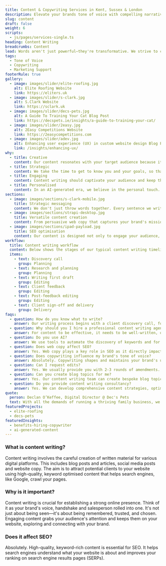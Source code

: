 ```yaml
---
title: Content & Copywriting Services in Kent, Sussex & London
description: Elevate your brands tone of voice with compelling narratives that drive conversions with professional content writing and proofreading services.
slug: content
draft: false
weight: 6
scripts:
  - js/pages/services-single.ts
heading: Content Writing
breadcrumbs: Content
lead: Words aren't just powerful—they're transformative. We strive to create narratives that captivate, convince and convert. Our team crafts content that not only strike a cord with your audience, but help your business climb search rankings.
tags:
  - Tone of Voice
  - Copywriting
  - Marketing Support
footerRule: true
gallery:
  - image: images/slider/elite-roofing.jpg
    alt: Elite Roofing Website
    link: https://eliters.uk
  - image: images/slider/s-clark.jpg
    alt: S.Clark Website
    link: https://sclark.uk
  - image: images/slider/decs-pets.jpg
    alt: A Guide To Training Your Cat Blog Post
    link: https://decspets.ie/insights/a-guide-to-training-your-cat/
  - image: images/slider/2easy.jpg
    alt: 2Easy Competitions Website
    link: https://2easycompetitions.com
  - image: images/slider/adev.jpg
    alt: Enhancing user experience (UX) in custom website design Blog Post
    link: /insights/enhancing-ux/
why:
  - title: Creative
    content: Our content resonates with your target audience because it's infused with your brand's unique essence, turning readers into loyal followers.
  - title: Strategic
    content: We take the time to get to know you and your goals, so that every word we write aligns with your business strategy and audience needs.
  - title: Engaging
    content: Content writing should captivate your audience and keep them glued to the page. That's why we create content that captures their attention & increases conversion rates.
  - title: Personalised
    content: In an AI-generated era, we believe in the personal touch. Every piece of content is carefully put together by our skilled human writers, ensuring authenticity and connection.
sections:
  - image: images/sections/s-clark-mobile.jpg
    title: Strategic messaging
    content: We don't just throw words together. Every sentence we write is carefully planned around your business goals and your unique brand voice, guiding your audience towards meaningful action and driving real-world results.
  - image: images/sections/strapi-desktop.jpg
    title: Versatile content creation
    content: From persuasive web copy that captures your brand's mission, to informative blog posts that position you as an industry thought leader, our content portfolio is as diverse as your needs. We also offer expert proofreading services and social media content that sparks conversations.
  - image: images/sections/ipad-payload.jpg
    title: SEO optimisation
    content: Our content is designed not only to engage your audience, but to also rank highly on search engines. We weave in relevant keywords and SEO best practices to your content pieces, answering user intent and ultimately driving organic traffic to your website.
workflow:
  title: Content writing workflow
  content: Below shows the stages of our typical content writing timeline.
  items:
    - text: Discovery call
      group: Planning
    - text: Research and planning
      group: Planning
    - text: Writing first draft
      group: Editing
    - text: Client feedback
      group: Editing
    - text: Post-feedback editing
      group: Editing
    - text: Client sign-off and delivery
      group: Delivery
faqs:
  - question: How do you know what to write?
    answer: Our writing process begins with a client discovery call, followed by thorough keyword research and collaborative content planning. We discover what your users are searching for and tailor our content around that.
  - question: Why should you I hire a professional content writing agency?
    answer: For content to be effective, it needs to be well-written, optimised for search engines and updated regularly. Our clients often don't know where to start with SEO, and may not have the time to post regular content. That's where our agency can step in – we provide a fully-managed service for you, ensuring you're always sharing high-quality, engaging content that drives organic traffic to your site.
  - question: Do you use AI?
    answer: We use tools to automate the discovery of keywords and for research purposes, but all of our content is hand-written by us.
  - question: Does web copy affect SEO?
    answer: Yes. Web copy plays a key role in SEO as it directly impacts your ranking on search engine results pages (SERPs).
  - question: Does copywriting influence my brand's tone of voice?
    answer: Absolutely. Copywriting shapes and maintains your brand's unique tone of voice. It's up to professional copywriters to make sure your content reflects your brand's personality, values, and style, and to ensure consistency across all platforms.
  - question: Can I request edits?
    answer: Yes. We usually provide you with 2-3 rounds of amendments. However, most clients are happy with the first edit!
  - question: Can you create blog topics for me?
    answer: Yes. Our content writing team can create bespoke blog topics tailored to your industry and target audience. We research current trends and relevant keywords to develop engaging and SEO-friendly topics that align with your content strategy.
  - question: Do you provide content writing consultancy?
    answer: Yes. We can develop comprehensive content strategies, optimise your existing content, and provide guidance on best practices that improve your brand's online presence and engagement.
quote:
  person: Declan O’Keffee, Digital Director @ Dec's Pets
  text: With all the demands of running a thriving family business, we didn't have the time to invest in our company blog, so we hired ainsley.dev to help. Our experience with them was top-notch. They created engaging, SEO-friendly content that perfectly matched our brand voice and got our business noticed.
featuredProjects:
  - elite-roofing
  - decs-pets
featuredInsights:
  - benefits-hiring-copywriter
  - ai-generated-content
---
```


### What is content writing?

Content writing involves the careful creation of written material for various digital platforms. This includes blog
posts and articles, social media posts and website copy. The aim is to attract potential clients to your website using
high-quality, keyword optimised content that helps search engines, like Google, crawl your pages.

### Why is it important?

Content writing is crucial for establishing a strong online presence. Think of it as your brand's voice, handshake and
salesperson rolled into one. It's not just about being seen—it's about being remembered, trusted, and chosen. Engaging
content grabs your audience's attention and keeps them on your website, exploring and connecting with your brand.

### Does it affect SEO?

Absolutely. High-quality, keyword-rich content is essential for SEO. It helps search engines understand what your
website is about and improves your ranking on search engine results pages (SERPs).
